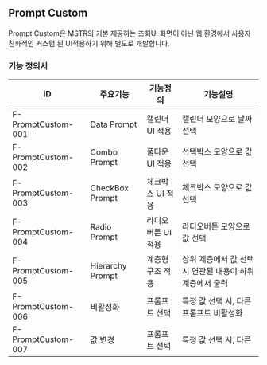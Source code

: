 ## Prompt Custom
Prompt Custom은 MSTR의 기본 제공하는 조회UI 화면이 아닌 웹 환경에서 사용자 친화적인 커스텀 된 UI적용하기 위해 별도로 개발합니다. 
### 기능 정의서
|ID|주요기능|기능정의|기능설명|
|---|---|---|---|
|F-PromptCustom-001|Data Prompt|캘린더 UI 적용|캘린더 모양으로 날짜 선택|
|F-PromptCustom-002|Combo Prompt|풀다운 UI 적용|선택박스 모양으로 값 선택|
|F-PromptCustom-003|CheckBox Prompt|체크박스 UI 적용|체크박스 모양으로 값 선택|
|F-PromptCustom-004|Radio Prompt|라디오버튼 UI 적용|라디오버튼 모양으로 값 선택|
|F-PromptCustom-005|Hierarchy Prompt|계층형 구조 적용|상위 계층에서 값 선택시 연관된 내용이 하위계층에서 출력|
|F-PromptCustom-006|비활성화|프롬프트 선택|특정 값 선택 시, 다른 프롬프트 비활성화|
|F-PromptCustom-007|값 변경|프롬프트 선택|특정 값 선택 시, 다른|
